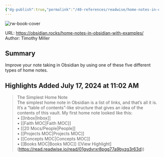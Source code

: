 ```yaml
---
{"dg-publish":true,"permalink":"/40-references/readwise/home-notes-in-obsidian-with-examples/","tags":["rw/articles"]}
---
```



![rw-book-cover](https://obsidian.rocks/wp-content/uploads/2022/08/estee-janssens-zEqkUMiMxMI-unsplash.jpg)

  

URL: <https://obsidian.rocks/home-notes-in-obsidian-with-examples/>  
Author: Timothy Miller

## Summary

Improve your note taking in Obsidian by using one of these five different types of home notes.

## Highlights Added July 17, 2024 at 11:02 AM

> The Simplest Home Note  
> The simplest home note in Obsidian is a list of links, and that’s all it is. It’s a “table of contents”-like structure that gives an idea of the contents of this vault. My first home note looked like this:  
> • [[Inbox\|Inbox]]  
> • [[Faith MOC\|Faith MOC]]  
> • [[20 Mocs/People\|People]]  
> • [[Projects MOC\|Projects MOC]]  
> • [[Concepts MOC\|Concepts MOC]]  
> • [[Books MOC\|Books MOC]] ([View Highlight] (<https://read.readwise.io/read/01gydvrxr8pgg77a9byzg3r63d>))
